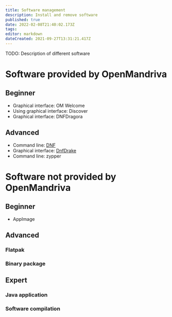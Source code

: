 ```yaml
---
title: Software management
description: Install and remove software
published: true
date: 2022-02-08T21:40:02.173Z
tags: 
editor: markdown
dateCreated: 2021-09-27T13:31:21.417Z
---
```


TODO: Description of different software

# Software provided by OpenMandriva

## Beginner

* Graphical interface: OM Welcome
* Using graphical interface: Discover
* Graphical interface: DNFDragora

## Advanced
* Command line: [DNF](/en/distribution/guides/software-management/DNF)
* Graphical interface: [DnfDrake](/en/distribution/guides/software-management/DnfDrake)
* Command line: zypper

# Software not provided by OpenMandriva

## Beginner

* AppImage

## Advanced

### Flatpak
### Binary package

## Expert
### Java application
### Software compilation